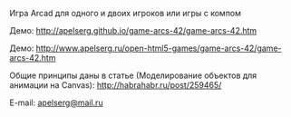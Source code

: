 ﻿Игра Arcad для одного и двоих игроков или игры с компом

Демо: http://apelserg.github.io/game-arcs-42/game-arcs-42.htm

Демо: http://www.apelserg.ru/open-html5-games/game-arcs-42/game-arcs-42.htm

Общие принципы даны в статье (Моделирование объектов для анимации на Canvas): http://habrahabr.ru/post/259465/

E-mail: apelserg@mail.ru
